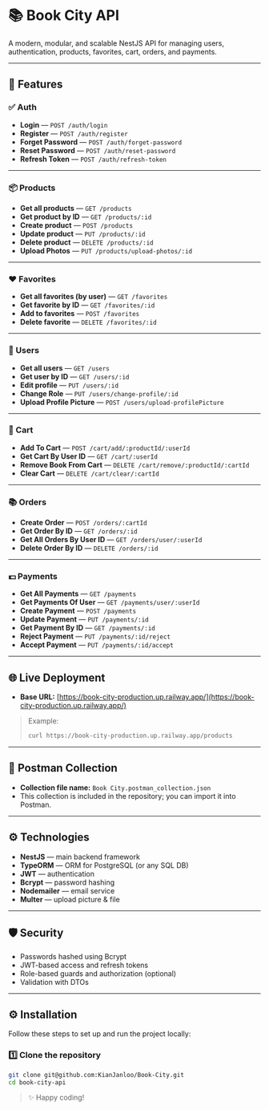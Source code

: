 # 📚 Book City API

A modern, modular, and scalable NestJS API for managing users, authentication, products, favorites, cart, orders, and payments.

---

## 🚀 Features

### ✅ Auth

* **Login** — `POST /auth/login`
* **Register** — `POST /auth/register`
* **Forget Password** — `POST /auth/forget-password`
* **Reset Password** — `POST /auth/reset-password`
* **Refresh Token** — `POST /auth/refresh-token`

---

### 📦 Products

* **Get all products** — `GET /products`
* **Get product by ID** — `GET /products/:id`
* **Create product** — `POST /products`
* **Update product** — `PUT /products/:id`
* **Delete product** — `DELETE /products/:id`
* **Upload Photos** — `PUT /products/upload-photos/:id`

---

### ❤️ Favorites

* **Get all favorites (by user)** — `GET /favorites`
* **Get favorite by ID** — `GET /favorites/:id`
* **Add to favorites** — `POST /favorites`
* **Delete favorite** — `DELETE /favorites/:id`

---

### 👤 Users

* **Get all users** — `GET /users`
* **Get user by ID** — `GET /users/:id`
* **Edit profile** — `PUT /users/:id`
* **Change Role** — `PUT /users/change-profile/:id`
* **Upload Profile Picture** — `POST /users/upload-profilePicture`

---

### 🛒 Cart

* **Add To Cart** — `POST /cart/add/:productId/:userId`
* **Get Cart By User ID** — `GET /cart/:userId`
* **Remove Book From Cart** — `DELETE /cart/remove/:productId/:cartId`
* **Clear Cart** — `DELETE /cart/clear/:cartId`

---

### 📚 Orders

* **Create Order** — `POST /orders/:cartId`
* **Get Order By ID** — `GET /orders/:id`
* **Get All Orders By User ID** — `GET /orders/user/:userId`
* **Delete Order By ID** — `DELETE /orders/:id`

---

### 💵 Payments

* **Get All Payments** — `GET /payments`
* **Get Payments Of User** — `GET /payments/user/:userId`
* **Create Payment** — `POST /payments`
* **Update Payment** — `PUT /payments/:id`
* **Get Payment By ID** — `GET /payments/:id`
* **Reject Payment** — `PUT /payments/:id/reject`
* **Accept Payment** — `PUT /payments/:id/accept`

---

## 🌐 Live Deployment

* **Base URL:** [https://book-city-production.up.railway.app/](https://book-city-production.up.railway.app/)

> Example:
>
> ```bash
> curl https://book-city-production.up.railway.app/products
> ```

---

## 🧪 Postman Collection

* **Collection file name:** `Book City.postman_collection.json`
* This collection is included in the repository; you can import it into Postman.

---

## ⚙️ Technologies

* **NestJS** — main backend framework
* **TypeORM** — ORM for PostgreSQL (or any SQL DB)
* **JWT** — authentication
* **Bcrypt** — password hashing
* **Nodemailer** — email service
* **Multer** — upload picture & file

---

## 🛡️ Security

* Passwords hashed using Bcrypt
* JWT-based access and refresh tokens
* Role-based guards and authorization (optional)
* Validation with DTOs

---

## ⚙️ Installation

Follow these steps to set up and run the project locally:

### 1️⃣ Clone the repository

```bash
git clone git@github.com:KianJanloo/Book-City.git
cd book-city-api
```

> ✨ Happy coding!
